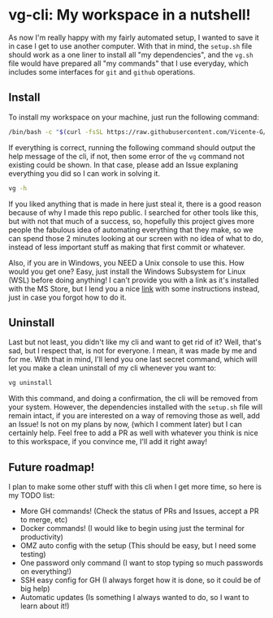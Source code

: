 # vg-cli: My workspace in a nutshell!

As now I'm really happy with my fairly automated setup, I wanted to save it in case I get to use another computer. With that in mind, the `setup.sh` file should work as a one liner to install all "my dependencies", and the `vg.sh` file would have prepared all "my commands" that I use everyday, which includes some interfaces for `git` and `github` operations.

## Install

To install my workspace on your machine, just run the following command:

```sh
/bin/bash -c "$(curl -fsSL https://raw.githubusercontent.com/Vicente-G/vg-cli/main/setup.sh)"
```

If everything is correct, running the following command should output the help message of the cli, if not, then some error of the `vg` command not existing could be shown. In that case, please add an Issue explaning everything you did so I can work in solving it.

```sh
vg -h
```

If you liked anything that is made in here just steal it, there is a good reason because of why I made this repo public. I searched for other tools like this, but with not that much of a success, so, hopefully this project gives more people the fabulous idea of automating everything that they make, so we can spend those 2 minutes looking at our screen with no idea of what to do, instead of less important stuff as making that first commit or whatever. 

Also, if you are in Windows, you NEED a Unix console to use this. How would you get one? Easy, just install the Windows Subsystem for Linux (WSL) before doing anything! I can't provide you with a link as it's installed with the MS Store, but I lend you a nice [link](https://ubuntu.com/tutorials/install-ubuntu-on-wsl2-on-windows-10) with some instructions instead, just in case you forgot how to do it.

## Uninstall

Last but not least, you didn't like my cli and want to get rid of it? Well, that's sad, but I respect that, is not for everyone. I mean, it was made by me and for me. With that in mind, I'll lend you one last secret command, which will let you make a clean uninstall of my cli whenever you want to:

```sh
vg uninstall
```

With this command, and doing a confirmation, the cli will be removed from your system. However, the dependencies installed with the `setup.sh` file will remain intact, if you are interested on a way of removing those as well, add an Issue! Is not on my plans by now, (which I comment later) but I can certainly help. Feel free to add a PR as well with whatever you think is nice to this workspace, if you convince me, I'll add it right away!

## Future roadmap!

I plan to make some other stuff with this cli when I get more time, so here is my TODO list:

* More GH commands! (Check the status of PRs and Issues, accept a PR to merge, etc)
* Docker commands! (I would like to begin using just the terminal for productivity)
* OMZ auto config with the setup (This should be easy, but I need some testing)
* One password only command (I want to stop typing so much passwords on everything!)
* SSH easy config for GH (I always forget how it is done, so it could be of big help)
* Automatic updates (Is something I always wanted to do, so I want to learn about it!)
